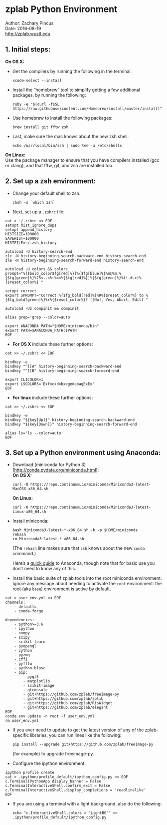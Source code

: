 # zplab Python Environment
Author: Zachary Pincus  
Date: 2016-08-19  
http://zplab.wustl.edu

## 1. Initial steps:
**On OS X:**

- Get the compilers by running the following in the terminal:

      xcode-select --install

- Install the “homebrew” tool to simplify getting a few additional packages, by running the following:

      ruby -e "$(curl -fsSL https://raw.githubusercontent.com/Homebrew/install/master/install)"

- Use homebrew to install the following packages:

      brew install git fftw zsh

- Last, make sure the mac knows about the new zsh shell:

      echo /usr/local/bin/zsh | sudo tee -a /etc/shells

**On Linux:**  
Use the package manager to ensure that you have compilers installed (gcc or clang), and that fftw, git, and zsh are installed too.

## 2. Set up a zsh environment:
- Change your default shell to zsh.

      chsh -s `which zsh`

- Next, set up a `.zshrc` file:

```
cat > ~/.zshrc << EOF
setopt hist_ignore_dups
setopt append_history
HISTSIZE=100000
SAVEHIST=100000
HISTFILE=~/.zsh_history

autoload -U history-search-end
zle -N history-beginning-search-backward-end history-search-end
zle -N history-beginning-search-forward-end history-search-end

autoload -U colors && colors
prompt="%{$bold_color$fg[red]%}[%{$fg[blue]%}%n@%m:%{$fg[green]%}%25<..<%~%<<%{$fg[red]%}]%{$fg[green]%}%(!.#.>)%{$reset_color%} "

setopt correct
export SPROMPT="Correct %{$fg_bold[red]%}%R%{$reset_color%} to %{$fg_bold[green]%}%r%{$reset_color%}? ([No], Yes, Abort, Edit) "

autoload -Uz compinit && compinit

alias grep='grep --color=auto'

export ANACONDA_PATH="$HOME/miniconda/bin"
export PATH=$ANACONDA_PATH:$PATH
EOF
```

- **For OS X** include these further options:

```
cat >> ~/.zshrc << EOF

bindkey -e
bindkey "^[[A" history-beginning-search-backward-end
bindkey "^[[B" history-beginning-search-forward-end

export CLICOLOR=1
export LSCOLORS='ExfxcxdxbxegedabagExEx'
EOF
```

- **For linux** include these further options:

```
cat >> ~/.zshrc << EOF

bindkey -e
bindkey "${key[Up]}" history-beginning-search-backward-end
bindkey "${key[Down]}" history-beginning-search-forward-end

alias ls='ls --color=auto'
EOF
```

## 3. Set up a Python environment using Anaconda:
- Download (miniconda for Python 3)[http://conda.pydata.org/miniconda.html]:  
    **On OS X:**
    
      curl -O https://repo.continuum.io/miniconda/Miniconda3-latest-MacOSX-x86_64.sh

    **On Linux:**
    
      curl -O https://repo.continuum.io/miniconda/Miniconda3-latest-Linux-x86_64.sh

- Install miniconda:

      bash Miniconda3-latest-*-x86_64.sh -b -p $HOME/miniconda
      rehash
      rm Miniconda3-latest-*-x86_64.sh

    (The `rehash` line makes sure that `zsh` knows about the new `conda` command.)

    Here’s a [quick guide](http://conda.pydata.org/docs/test-drive.html) to Anaconda, though note that for basic use you don’t need to know any of this.

- Install the basic suite of zplab tools into the root miniconda environment. Ignore any message about needing to activate the `root` environment: the root (aka `base`) environment is active by default.

```
cat > user_env.yml << EOF
channels:
    - defaults
    - conda-forge

dependencies:
    - python>=3.6
    - ipython
    - numpy
    - scipy
    - scikit-learn
    - pyopengl
    - cython
    - pyzmq
    - cffi
    - pyfftw
    - python-blosc
    - pip:
        - pyqt5
        - matplotlib
        - scikit-image
        - qtconsole
        - git+https://github.com/zplab/freeimage-py
        - git+https://github.com/zplab/zplib
        - git+https://github.com/zplab/RisWidget
        - git+https://github.com/zplab/elegant
EOF
conda env update -n root -f user_env.yml
rm user_env.yml
```

- If you ever need to update to get the latest version of any of the zplab-specific libraries, you can run lines like the following:

      pip install --upgrade git+https://github.com/zplab/freeimage-py
    (for example) to upgrade freeimage-py.

- Configure the ipython environment:

```
ipython profile create
cat > .ipython/profile_default/ipython_config.py << EOF
c.TerminalIPythonApp.display_banner = False
c.TerminalInteractiveShell.confirm_exit = False
c.TerminalInteractiveShell.display_completions = 'readlinelike'
EOF
```

- If you are using a terminal with a light background, also do the following:

      echo "c.InteractiveShell.colors = 'LightBG'" >> .ipython/profile_default/ipython_config.py